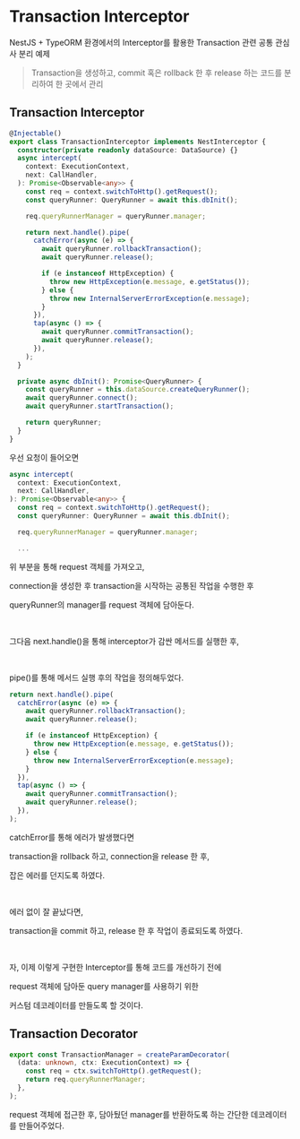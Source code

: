 # Transaction Interceptor

NestJS + TypeORM 환경에서의
Interceptor를 활용한 Transaction 관련 공통 관심사 분리 예제

> Transaction을 생성하고, commit 혹은 rollback 한 후 release 하는 코드를 분리하여 한 곳에서 관리

## Transaction Interceptor

```Typescript
@Injectable()
export class TransactionInterceptor implements NestInterceptor {
  constructor(private readonly dataSource: DataSource) {}
  async intercept(
    context: ExecutionContext,
    next: CallHandler,
  ): Promise<Observable<any>> {
    const req = context.switchToHttp().getRequest();
    const queryRunner: QueryRunner = await this.dbInit();

    req.queryRunnerManager = queryRunner.manager;

    return next.handle().pipe(
      catchError(async (e) => {
        await queryRunner.rollbackTransaction();
        await queryRunner.release();

        if (e instanceof HttpException) {
          throw new HttpException(e.message, e.getStatus());
        } else {
          throw new InternalServerErrorException(e.message);
        }
      }),
      tap(async () => {
        await queryRunner.commitTransaction();
        await queryRunner.release();
      }),
    );
  }

  private async dbInit(): Promise<QueryRunner> {
    const queryRunner = this.dataSource.createQueryRunner();
    await queryRunner.connect();
    await queryRunner.startTransaction();

    return queryRunner;
  }
}
```

우선 요청이 들어오면

```Typescript
async intercept(
  context: ExecutionContext,
  next: CallHandler,
): Promise<Observable<any>> {
  const req = context.switchToHttp().getRequest();
  const queryRunner: QueryRunner = await this.dbInit();

  req.queryRunnerManager = queryRunner.manager;

  ...
```

위 부분을 통해 request 객체를 가져오고,

connection을 생성한 후 transaction을 시작하는 공통된 작업을 수행한 후

queryRunner의 manager를 request 객체에 담아둔다.

<br>

그다음 next.handle()을 통해 interceptor가 감싼 메서드를 실행한 후,

<br>

pipe()를 통해 메서드 실행 후의 작업을 정의해두었다.

```Typescript
return next.handle().pipe(
  catchError(async (e) => {
    await queryRunner.rollbackTransaction();
    await queryRunner.release();

    if (e instanceof HttpException) {
      throw new HttpException(e.message, e.getStatus());
    } else {
      throw new InternalServerErrorException(e.message);
    }
  }),
  tap(async () => {
    await queryRunner.commitTransaction();
    await queryRunner.release();
  }),
);
```

catchError를 통해 에러가 발생했다면

transaction을 rollback 하고, connection을 release 한 후,

잡은 에러를 던지도록 하였다.

<br>

에러 없이 잘 끝났다면,

transaction을 commit 하고, release 한 후 작업이 종료되도록 하였다.

<br>

자, 이제 이렇게 구현한 Interceptor를 통해 코드를 개선하기 전에

request 객체에 담아둔 query manager를 사용하기 위한

커스텀 데코레이터를 만들도록 할 것이다.

## Transaction Decorator

```Typescript
export const TransactionManager = createParamDecorator(
  (data: unknown, ctx: ExecutionContext) => {
    const req = ctx.switchToHttp().getRequest();
    return req.queryRunnerManager;
  },
);
```

request 객체에 접근한 후, 담아뒀던 manager를 반환하도록 하는 간단한 데코레이터를 만들어주었다.
